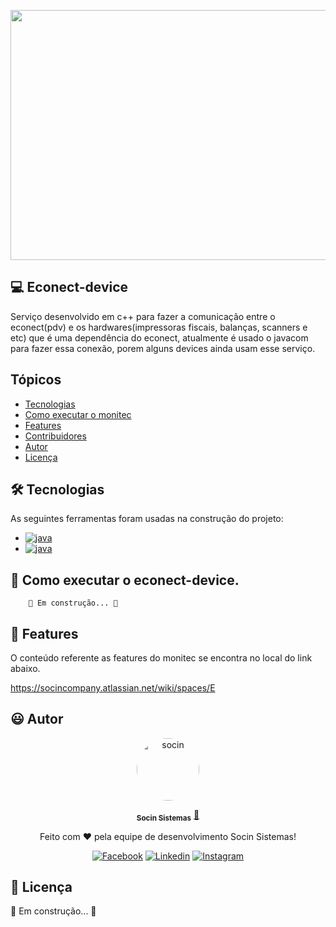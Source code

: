 

<p align="center"> 
  <img src="https://static.wixstatic.com/media/b62a2d_974c250fd60542b1b2195291096a6c91~mv2.png" width="750px" height="400px"/>
<p align="center"> 
                 
## 💻 Econect-device
                 
Serviço desenvolvido em c++  para fazer a comunicação entre o econect(pdv) e os hardwares(impressoras fiscais, balanças, scanners e etc)  que é uma dependência do econect, atualmente é usado o javacom para fazer essa conexão, porem alguns devices ainda usam esse serviço.

                 
## Tópicos

- [Tecnologias](#-Tecnologias)
- [Como executar o monitec](#-Como-executar-o-monitec)
- [Features](#-Features)
- [Contribuidores](#-Contribuidores)
- [Autor](#-Autor)
- [Licença](#-Licença)

## 🛠 Tecnologias

As seguintes ferramentas foram usadas na construção do projeto:
                 


<ul> 
  <li>
    <a href="https://www.java.com">
      <img src="https://img.shields.io/badge/C%2B%2B-00599C?style=for-the-badge&logo=c%2B%2B&logoColor=white" alt="java">
    </a>
  </li>
   <li>
    <a href="https://www.java.com">
      <img src="https://img.shields.io/badge/Java%201.8-ED8B00?style=for-the-badge&logo=java&logoColor=white" alt="java">
    </a>
  </li> 
 </ul>                                                                                                                                           


## 🚀 Como executar o econect-device.
        🚧 Em construção... 🚧                                                                                                     

## 💫 Features

O conteúdo referente as features do monitec se encontra no local  do link abaixo.

https://socincompany.atlassian.net/wiki/spaces/E

## 😃 Autor

<p align="center"> 
   <a href="https://www.socin.com.br/">
      <img style="border-radius: 50%;" src="https://avatars.githubusercontent.com/u/48964967?v=4" width="100px;" alt="socin"/>
   </a>
</p>
<p align="center"> 
      <sub><b>Socin Sistemas</b></sub></a> <a href="https://www.socin.com.br/" title="Socin">🚀</a>
<p align="center"> 
 Feito com ❤️  pela equipe de desenvolvimento Socin Sistemas!
</p>
<p align="center"> 
 <a href="https://www.facebook.com/socinsistemas"><img src="https://img.shields.io/badge/Facebook-1877F2?style=for-the-badge&logo=facebook&logoColor=white" alt="Facebook"></a>
<a href="https://www.linkedin.com/company/socinsistemas/"><img src="https://img.shields.io/badge/LinkedIn-0077B5?style=for-the-badge&logo=linkedin&logoColor=white" alt="Linkedin"></a>
<a href="https://www.instagram.com/socinsistemas/?hl=pt-br"><img src="https://img.shields.io/badge/Instagram-E4405F?style=for-the-badge&logo=instagram&logoColor=white" alt="Instagram"></a> 
</p>

## 📝 Licença

🚧 Em construção... 🚧

